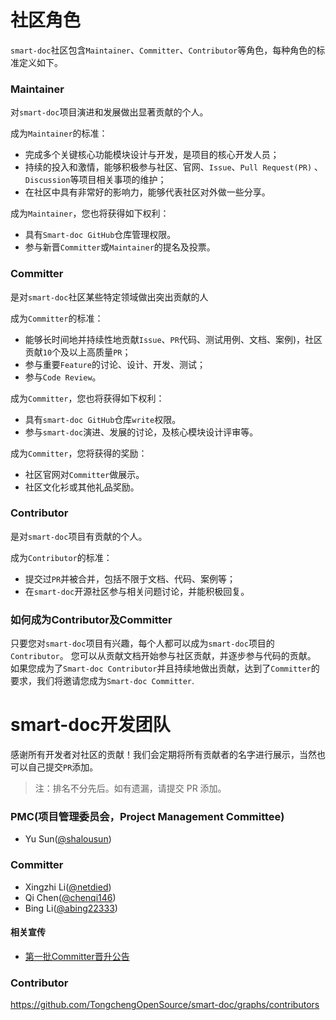 
# 社区角色
`smart-doc`社区包含`Maintainer`、`Committer`、`Contributor`等角色，每种角色的标准定义如下。

### Maintainer
对`smart-doc`项目演进和发展做出显著贡献的个人。

成为`Maintainer`的标准：
- 完成多个关键核心功能模块设计与开发，是项目的核心开发人员；
- 持续的投入和激情，能够积极参与社区、官网、`Issue`、`Pull Request(PR)` 、`Discussion`等项目相关事项的维护；
- 在社区中具有非常好的影响力，能够代表社区对外做一些分享。

成为`Maintainer`，您也将获得如下权利：
- 具有`Smart-doc GitHub`仓库管理权限。
- 参与新晋`Committer`或`Maintainer`的提名及投票。

### Committer
是对`smart-doc`社区某些特定领域做出突出贡献的人

成为`Committer`的标准：
- 能够长时间地并持续性地贡献`Issue`、`PR`代码、测试用例、文档、案例)，社区贡献`10`个及以上高质量`PR`；
- 参与重要`Feature`的讨论、设计、开发、测试；
- 参与`Code Review`。

成为`Committer`，您也将获得如下权利：
- 具有`smart-doc GitHub`仓库`write`权限。
- 参与`smart-doc`演进、发展的讨论，及核心模块设计评审等。

成为`Committer`，您将获得的奖励：
- 社区官网对`Committer`做展示。
- 社区文化衫或其他礼品奖励。

### Contributor
是对`smart-doc`项目有贡献的个人。

成为`Contributor`的标准：
- 提交过`PR`并被合并，包括不限于文档、代码、案例等；
- 在`smart-doc`开源社区参与相关问题讨论，并能积极回复。

### 如何成为Contributor及Committer
只要您对`smart-doc`项目有兴趣，每个人都可以成为`smart-doc`项目的`Contributor`。
您可以从贡献文档开始参与社区贡献，并逐步参与代码的贡献。
如果您成为了`Smart-doc Contributor`并且持续地做出贡献，达到了`Committer`的要求，我们将邀请您成为`Smart-doc Committer`.


# smart-doc开发团队
感谢所有开发者对社区的贡献！我们会定期将所有贡献者的名字进行展示，当然也可以自己提交`PR`添加。
> 注：排名不分先后。如有遗漏，请提交 PR 添加。

### PMC(项目管理委员会，Project Management Committee)
- Yu Sun([@shalousun](https://github.com/shalousun))

### Committer
- Xingzhi Li([@netdied](https://github.com/netdied))
- Qi Chen([@chenqi146](https://github.com/chenqi146))
- Bing Li([@abing22333](https://github.com/abing22333))

#### 相关宣传
- [第一批Committer晋升公告](https://www.oschina.net/news/282477)

### Contributor
https://github.com/TongchengOpenSource/smart-doc/graphs/contributors













